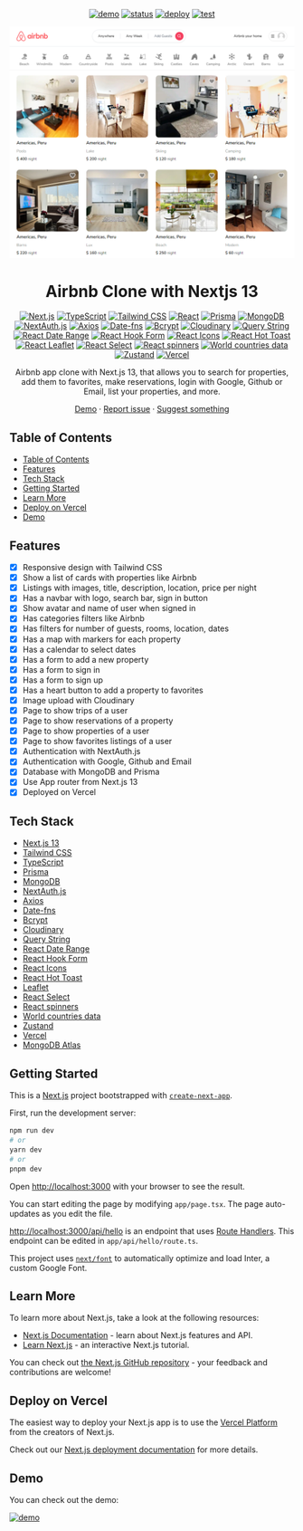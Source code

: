 [demo]: https://img.shields.io/badge/🚀%20Live%20Demo-000000?style=for-the-badge&&logoColor=white&color=0a6bdb
[status-link]: https://github.com/wrujel/monitor-repos
[tests-link]: https://github.com/wrujel/monitor-tests

[demo-link]: https://rental-app-delta.vercel.app/
[status]: https://img.shields.io/endpoint?url=https%3A%2F%2Fraw.githubusercontent.com%2Fwrujel%2Fmonitor-repos%2Fmain%2Fdata%2Fairbnb-clone.json
[deploy]: https://img.shields.io/github/deployments/wrujel/airbnb-clone/production?style=for-the-badge&label=Deploy
[tests]: https://img.shields.io/endpoint?url=https%3A%2F%2Fraw.githubusercontent.com%2Fwrujel%2Fmonitor-tests%2Fmain%2Fdata%2Fairbnb-clone.json

<div align='center'>

  [![demo][demo]][demo-link]
  [![status][status]][status-link]
  [![deploy][deploy]](/)
  [![test][tests]][tests-link]

</div>

<div align='center'>
  <a href='/'>
    <img
      src='/public/screenshot.png'
      alt='Screenshot of the app'
    />
  </a>
</div>

<div align="center">
  <h1>Airbnb Clone with Nextjs 13</h1>
</div>

<div align="center">

  [![Next.js][nextjs]][nextjs-link]
  [![TypeScript][typescript]][typescript-link]
  [![Tailwind CSS][tailwindcss]][tailwindcss-link]
  [![React][react]][react-link]
  [![Prisma][prisma]][prisma-link]
  [![MongoDB][mongodb]][mongodb-link]
  [![NextAuth.js][next-auth]][next-auth-link]
  [![Axios][axios]][axios-link]
  [![Date-fns][date-fns]][date-fns-link]
  [![Bcrypt][bcrypt]][bcrypt-link]
  [![Cloudinary][cloudinary]][cloudinary-link]
  [![Query String][query-string]][query-string-link]
  [![React Date Range][react-date-range]][react-date-range-link]
  [![React Hook Form][react-hook-form]][react-hook-form-link]
  [![React Icons][react-icons]][react-icons-link]
  [![React Hot Toast][react-hot-toast]][react-hot-toast-link]
  [![React Leaflet][react-leaflet]][react-leaflet-link]
  [![React Select][react-select]][react-select-link]
  [![React spinners][react-spinners]][react-spinners-link]
  [![World countries data][world-countries-data]][world-countries-data-link]
  [![Zustand][zustand]][zustand-link]
  [![Vercel][vercel]][vercel-link]

</div>

<div align='center'>
  Airbnb app clone with Next.js 13, that allows you to search for properties, add them to favorites, make reservations, login with Google, Github or Email, list your properties, and more.

  [Demo](https://rental-app-delta.vercel.app/) · [Report issue](/issues) · [Suggest something](/issues)
</div>

## Table of Contents
- [Table of Contents](#table-of-contents)
- [Features](#features)
- [Tech Stack](#tech-stack)
- [Getting Started](#getting-started)
- [Learn More](#learn-more)
- [Deploy on Vercel](#deploy-on-vercel)
- [Demo](#demo)

## Features
- [x] Responsive design with Tailwind CSS
- [x] Show a list of cards with properties like Airbnb
- [x] Listings with images, title, description, location, price per night
- [x] Has a navbar with logo, search bar, sign in button
- [x] Show avatar and name of user when signed in
- [x] Has categories filters like Airbnb
- [x] Has filters for number of guests, rooms, location, dates
- [x] Has a map with markers for each property
- [x] Has a calendar to select dates
- [x] Has a form to add a new property
- [x] Has a form to sign in
- [x] Has a form to sign up
- [x] Has a heart button to add a property to favorites
- [x] Image upload with Cloudinary
- [x] Page to show trips of a user
- [x] Page to show reservations of a property
- [x] Page to show properties of a user
- [x] Page to show favorites listings of a user       
- [x] Authentication with NextAuth.js
- [x] Authentication with Google, Github and Email
- [x] Database with MongoDB and Prisma   
- [x] Use App router from Next.js 13
- [x] Deployed on Vercel    

## Tech Stack
- [Next.js 13](https://nextjs.org/)
- [Tailwind CSS](https://tailwindcss.com/)
- [TypeScript](https://www.typescriptlang.org/)
- [Prisma](https://www.prisma.io/)
- [MongoDB](https://www.mongodb.com/)
- [NextAuth.js](https://next-auth.js.org/)
- [Axios](https://axios-http.com/)
- [Date-fns](https://date-fns.org/)
- [Bcrypt](https://www.npmjs.com/package/bcrypt)
- [Cloudinary](https://cloudinary.com/)
- [Query String](https://www.npmjs.com/package/query-string)
- [React Date Range](https://www.npmjs.com/package/react-date-range)
- [React Hook Form](https://react-hook-form.com/)
- [React Icons](https://react-icons.github.io/react-icons/)
- [React Hot Toast](https://react-hot-toast.com/)
- [Leaflet](https://react-leaflet.js.org/)
- [React Select](https://react-select.com/)
- [React spinners](https://www.npmjs.com/package/react-spinners)
- [World countries data](https://www.npmjs.com/package/world-countries-data)
- [Zustand](https://zustand.surge.sh/)
- [Vercel](https://vercel.com/)
- [MongoDB Atlas](https://www.mongodb.com/cloud/atlas)

## Getting Started
This is a [Next.js](https://nextjs.org/) project bootstrapped with [`create-next-app`](https://github.com/vercel/next.js/tree/canary/packages/create-next-app).

First, run the development server:

```bash
npm run dev
# or
yarn dev
# or
pnpm dev
```

Open [http://localhost:3000](http://localhost:3000) with your browser to see the result.

You can start editing the page by modifying `app/page.tsx`. The page auto-updates as you edit the file.

[http://localhost:3000/api/hello](http://localhost:3000/api/hello) is an endpoint that uses [Route Handlers](https://beta.nextjs.org/docs/routing/route-handlers). This endpoint can be edited in `app/api/hello/route.ts`.

This project uses [`next/font`](https://nextjs.org/docs/basic-features/font-optimization) to automatically optimize and load Inter, a custom Google Font.

## Learn More

To learn more about Next.js, take a look at the following resources:

- [Next.js Documentation](https://nextjs.org/docs) - learn about Next.js features and API.
- [Learn Next.js](https://nextjs.org/learn) - an interactive Next.js tutorial.

You can check out [the Next.js GitHub repository](https://github.com/vercel/next.js/) - your feedback and contributions are welcome!

## Deploy on Vercel

The easiest way to deploy your Next.js app is to use the [Vercel Platform](https://vercel.com/new?utm_medium=default-template&filter=next.js&utm_source=create-next-app&utm_campaign=create-next-app-readme) from the creators of Next.js.

Check out our [Next.js deployment documentation](https://nextjs.org/docs/deployment) for more details.

## Demo

You can check out the demo:

[![demo][demo]][demo-link]







<!-- Badges -->
[nextjs]: https://img.shields.io/badge/Next.js-black?style=for-the-badge&logo=next.js
[typescript]: https://img.shields.io/badge/Typescript-007ACC?style=for-the-badge&logo=typescript&logoColor=white&color=blue
[tailwindcss]: https://img.shields.io/badge/Tailwind%20CSS-38B2AC?style=for-the-badge&logo=tailwind-css&logoColor=white
[react]: https://img.shields.io/badge/React-61DAFB?style=for-the-badge&logo=react&logoColor=white
[lodash]: https://img.shields.io/badge/Lodash-gray?style=for-the-badge&logo=lodash
[next-auth]: https://img.shields.io/badge/Next--Auth-black?style=for-the-badge&logo=next.js
[prisma]: https://img.shields.io/badge/Prisma-2D3748?style=for-the-badge&logo=prisma&logoColor=white
[axios]: https://img.shields.io/badge/Axios-56A7F7?style=for-the-badge&logo=axios&logoColor=white
[react-icons]: https://img.shields.io/badge/React--Icons-61DAFB?style=for-the-badge&logo=react&logoColor=white
[swr]: https://img.shields.io/badge/SWR-black?style=for-the-badge&logo=next.js
[zustand]: https://img.shields.io/badge/Zustand-gray?style=for-the-badge&logo=npm
[react-player]: https://img.shields.io/badge/React--Player-gray?style=for-the-badge&logo=npm
[mongodb]: https://img.shields.io/badge/MongoDB-47A248?style=for-the-badge&logo=mongodb&logoColor=white
[vercel]: https://img.shields.io/badge/Vercel-000000?style=for-the-badge&logo=vercel&logoColor=white
[html]: https://img.shields.io/badge/HTML5-E34F26?style=for-the-badge&logo=html5&logoColor=white
[css]: https://img.shields.io/badge/CSS3-1572B6?style=for-the-badge&logo=css3&logoColor=white
[javascript]: https://img.shields.io/badge/JavaScript-323330?style=for-the-badge&logo=javascript&logoColor=F7DF1E
[netlify]: https://img.shields.io/badge/Netlify-00C7B7?style=for-the-badge&logo=netlify&logoColor=white
[vite]: https://img.shields.io/badge/Vite-646CFF?style=for-the-badge&logo=vite&logoColor=white
[astro]: https://img.shields.io/badge/Astro-0C1222?style=for-the-badge&logo=astro&logoColor=FDFDFE
[express]: https://img.shields.io/badge/Express%20js-000000?style=for-the-badge&logo=express&logoColor=white
[mongoose]: https://img.shields.io/badge/Mongoose-gray?style=for-the-badge&logo=mongoose&logoColor=white
[angular]: https://img.shields.io/badge/Angular-DD0031?style=for-the-badge&logo=angular&logoColor=white
[angular-material]: https://img.shields.io/badge/Angular%20Material-607D8B?style=for-the-badge&logo=angular&logoColor=white
[nodejs]: https://img.shields.io/badge/Node.js-339933?style=for-the-badge&logo=node.js&logoColor=white
[netsjs]: https://img.shields.io/badge/NestJS-E0234E?style=for-the-badge&logo=nestjs&logoColor=white
[swagger]: https://img.shields.io/badge/Swagger-85EA2D?style=for-the-badge&logo=swagger&logoColor=white
[jest]: https://img.shields.io/badge/Jest-C21325?style=for-the-badge&logo=jest&logoColor=white
[react-hot-toast]: https://img.shields.io/badge/React--Hot--Toast-gray?style=for-the-badge&logo=react-hot-toast&logoColor=white
[github-api]: https://img.shields.io/badge/Github%20API-181717?style=for-the-badge&logo=github&logoColor=white
[date-fns]: https://img.shields.io/badge/Date--fns-F7841B?style=for-the-badge&logo=date-fns&logoColor=white
[django]: https://img.shields.io/badge/Django-092E20?style=for-the-badge&logo=django&logoColor=green
[django-rest-framework]: https://img.shields.io/badge/django%20rest-ff1709?style=for-the-badge&logo=django&logoColor=white
[coreapi]: https://img.shields.io/badge/Coreapi-gray.svg?style=for-the-badge&logo=coreapi
[bcrypt]: https://img.shields.io/badge/Bcrypt-2A2A2A?style=for-the-badge&logo=npm&logoColor=white
[recharts]: https://img.shields.io/badge/Recharts-61DAFB?style=for-the-badge&logo=javascript&logoColor=white
[use-debounce]: https://img.shields.io/badge/Use--Debounce-gray?style=for-the-badge&logo=npm&logoColor=white
[framer-motion]: https://img.shields.io/badge/Framer%20Motion-0055FF?style=for-the-badge&logo=framer&logoColor=white
[tsparticles]: https://img.shields.io/badge/Tsparticles-000000?style=for-the-badge&logo=particles&logoColor=white
[swiper]: https://img.shields.io/badge/Swiper-6332D2?style=for-the-badge&logo=swiper&logoColor=white
[react-countup]: https://img.shields.io/badge/React%20Countup-61DAFB?style=for-the-badge&logo=react&logoColor=white
[cloudinary]: https://img.shields.io/badge/Cloudinary-4285F4?style=for-the-badge&logo=cloudinary&logoColor=white
[query-string]: https://img.shields.io/badge/Query%20String-gray?style=for-the-badge&logo=npm&logoColor=white
[react-date-range]: https://img.shields.io/badge/React%20Date%20Range-gray?style=for-the-badge&logo=npm&logoColor=white
[react-hook-form]: https://img.shields.io/badge/React%20Hook%20Form-61DAFB?style=for-the-badge&logo=react&logoColor=white
[react-spinners]: https://img.shields.io/badge/React%20spinners-gray?style=for-the-badge&logo=npm&logoColor=white
[world-countries-data]: https://img.shields.io/badge/World%20countries%20data-gray?style=for-the-badge&logo=npm&logoColor=white
[react-leaflet]: https://img.shields.io/badge/React%20Leaflet-gray?style=for-the-badge&logo=npm&logoColor=white
[react-select]: https://img.shields.io/badge/React%20Select-gray?style=for-the-badge&logo=npm&logoColor=white

<!-- Badges links -->
[nextjs-link]: https://nextjs.org/
[typescript-link]: https://www.typescriptlang.org/
[tailwindcss-link]: https://tailwindcss.com/
[react-link]: https://reactjs.org/
[lodash-link]: https://lodash.com/
[next-auth-link]: https://next-auth.js.org/
[prisma-link]: https://www.prisma.io/
[axios-link]: https://axios-http.com/
[react-icons-link]: https://react-icons.github.io/react-icons/
[swr-link]: https://swr.vercel.app/
[zustand-link]: https://zustand.surge.sh/
[react-player-link]: https://www.npmjs.com/package/react-player
[mongodb-link]: https://www.mongodb.com/
[vercel-link]: https://vercel.com/
[html-link]: https://developer.mozilla.org/en-US/docs/Web/HTML
[css-link]: https://developer.mozilla.org/en-US/docs/Web/CSS
[javascript-link]: https://developer.mozilla.org/en-US/docs/Web/JavaScript
[netlify-link]: https://www.netlify.com/
[vite-link]: https://vitejs.dev/
[astro-link]: https://astro.build/
[express-link]: https://expressjs.com/
[mongoose-link]: https://mongoosejs.com/
[angular-link]: https://angular.io/
[angular-material-link]: https://material.angular.io/
[nodejs-link]: https://nodejs.org/en/
[netsjs-link]: https://nestjs.com/
[swagger-link]: https://swagger.io/
[jest-link]: https://jestjs.io/
[react-hot-toast-link]: https://react-hot-toast.com/
[github-api-link]: https://docs.github.com/en/rest
[date-fns-link]: https://date-fns.org/
[django-link]: https://www.djangoproject.com/
[django-rest-framework-link]: https://www.django-rest-framework.org/
[coreapi-link]: https://www.coreapi.org/
[bcrypt-link]: https://www.npmjs.com/package/bcrypt
[recharts-link]: http://recharts.org/en-US/
[use-debounce-link]: https://www.npmjs.com/package/use-debounce
[framer-motion-link]: https://www.framer.com/motion/
[tsparticles-link]: https://particles.js.org/
[swiper-link]: https://swiperjs.com/
[react-countup-link]: https://www.npmjs.com/package/react-countup
[cloudinary-link]: https://cloudinary.com/
[query-string-link]: https://www.npmjs.com/package/query-string
[react-date-range-link]: https://www.npmjs.com/package/react-date-range
[react-hook-form-link]: https://react-hook-form.com/
[react-spinners-link]: https://www.npmjs.com/package/react-spinners
[world-countries-data-link]: https://www.npmjs.com/package/world-countries-data
[react-leaflet-link]: https://react-leaflet.js.org/
[react-select-link]: https://react-select.com/

